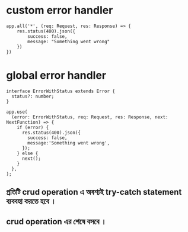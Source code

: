 # custom error handler

```
app.all('*', (req: Request, res: Response) => {
    res.status(400).json({
        success: false,
        message: "Something went wrong"
    })
})
```


# global error handler

```
interface ErrorWithStatus extends Error {
  status?: number;
}

app.use(
  (error: ErrorWithStatus, req: Request, res: Response, next: NextFunction) => {
    if (error) {
      res.status(400).json({
        success: false,
        message:'Something went wrong',
      });
    } else {
      next();
    }
  },
);
```
## প্রতিটি crud operation এ অবশ্যই try-catch statement ব্যববহা করতে হবে ।
##  crud operation এর শেষে বসবে ।
